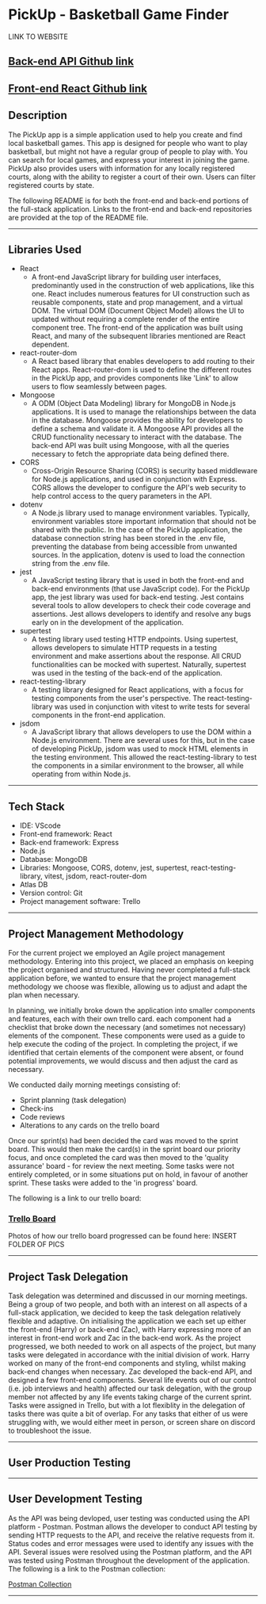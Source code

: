 # PickUp - Basketball Game Finder

LINK TO WEBSITE  


## [Back-end API Github link](https://github.com/ZacharyHLong/pickup-api)

## [Front-end React Github link](https://github.com/harryrw/pickup-frontend)

## Description

The PickUp app is a simple application used to help you create and find local basketball games. This app is designed for people who want to play basketball, but might not have a regular group of people to play with. You can search for local games, and express your interest in joining the game. PickUp also provides users with information for any locally registered courts, along with the ability to register a court of their own. Users can filter registered courts by state.  
  
The following README is for both the front-end and back-end portions of the full-stack application. Links to the front-end and back-end repositories are provided at the top of the README file.

---

## Libraries Used

* React
  * A front-end JavaScript library for building user interfaces, predominantly used in the construction of web applications, like this one. React includes numerous features for UI construction such as reusable components, state and prop management, and a virtual DOM. The virtual DOM (Document Object Model) allows the UI to updated without requiring a complete render of the entire component tree. The front-end of the application was built using React, and many of the subsequent libraries mentioned are React dependent.
* react-router-dom
  * A React based library that enables developers to add routing to their React apps. React-router-dom is used to define the different routes in the PickUp app, and provides components like 'Link' to allow users to flow seamlessly between pages.
* Mongoose
  * A ODM (Object Data Modeling) library for MongoDB in Node.js applications. It is used to manage the relationships between the data in the database. Mongoose provides the ability for developers to define a schema and validate it. A Mongoose API provides all the CRUD functionality necessary to interact with the database. The back-end API was built using Mongoose, with all the queries necessary to fetch the appropriate data being defined there.
* CORS
  * Cross-Origin Resource Sharing (CORS) is security based middleware for Node.js applications, and used in conjunction with Express. CORS allows the developer to configure the API's web security to help control access to the query parameters in the API.
* dotenv
  * A Node.js library used to manage environment variables. Typically, environment variables store important information that should not be shared with the public. In the case of the PickUp application, the database connection string has been stored in the .env file, preventing the database from being accessible from unwanted sources. In the application, dotenv is used to load the connection string from the .env file.
* jest
  * A JavaScript testing library that is used in both the front-end and back-end environments (that use JavaScript code). For the PickUp app, the jest library was used for back-end testing. Jest contains several tools to allow developers to check their code coverage and assertions. Jest allows developers to identify and resolve any bugs early on in the development of the application.
* supertest
  * A testing library used testing HTTP endpoints. Using supertest, allows developers to simulate HTTP requests in a testing environment and make assertions about the response. All CRUD functionalities can be mocked with supertest. Naturally, supertest was used in the testing of the back-end of the application.
* react-testing-library
  * A testing library designed for React applications, with a focus for testing components from the user's perspective. The react-testing-library was used in conjunction with vitest to write tests for several components in the front-end application.
* jsdom
  * A JavaScript library that allows developers to use the DOM within a Node.js environment. There are several uses for this, but in the case of developing PickUp, jsdom was used to mock HTML elements in the testing environment. This allowed the react-testing-library to test the components in a similar environment to the browser, all while operating from within Node.js.

---

## Tech Stack

* IDE: VScode
* Front-end framework: React
* Back-end framework: Express
* Node.js
* Database: MongoDB
* Libraries: Mongoose, CORS, dotenv, jest, supertest, react-testing-library, vitest, jsdom, react-router-dom
* Atlas DB
* Version control: Git
* Project management software: Trello

---

## Project Management Methodology

For the current project we employed an Agile project management methodology. Entering into this project, we placed an emphasis on keeping the project organised and structured. Having never completed a full-stack application before, we wanted to ensure that the project management methodology we choose was flexible, allowing us to adjust and adapt the plan when necessary.  
  
In planning, we initially broke down the application into smaller components and features, each with their own trello card. each component had a checklist that broke down the necessary (and sometimes not necessary) elements of the component. These components were used as a guide to help execute the coding of the project. In completing the project, if we identified that certain elements of the component were absent, or found potential improvements, we would discuss and then adjust the card as necessary.
  
We conducted daily morning meetings consisting of:

* Sprint planning (task delegation)
* Check-ins
* Code reviews
* Alterations to any cards on the trello board

Once our sprint(s) had been decided the card was moved to the sprint board. This would then make the card(s) in the sprint board our priority focus, and once completed the card was then moved to the 'quality assurance' board - for review the next meeting. Some tasks were not entirely completed, or in some situations put on hold, in favour of another sprint. These tasks were added to the 'in progress' board.

The following is a link to our trello board:  
### [Trello Board](https://trello.com/b/GObk5Xc6/pickup)

Photos of how our trello board progressed can be found here:
INSERT FOLDER OF PICS

---

## Project Task Delegation

Task delegation was determined and discussed in our morning meetings. Being a group of two people, and both with an interest on all aspects of a full-stack application, we decided to keep the task delegation relatively flexible and adaptive. On initialising the application we each set up either the front-end (Harry) or back-end (Zac), with Harry expressing more of an interest in front-end work and Zac in the back-end work. As the project progressed, we both needed to work on all aspects of the project, but many tasks were delegated in accordance with the initial division of work. Harry worked on many of the front-end components and styling, whilst making back-end changes when necessary. Zac developed the back-end API, and designed a few front-end components. Several life events out of our control (i.e. job interviews and health) affected our task delegation, with the group member not affected by any life events taking charge of the current sprint. Tasks were assigned in Trello, but with a lot flexiblity in the delegation of tasks there was quite a bit of overlap. For any tasks that either of us were struggling with, we would either meet in person, or screen share on discord to troubleshoot the issue.

---

## User Production Testing

---

## User Development Testing

As the API was being devloped, user testing was conducted using the API platform -  Postman. Postman allows the developer to conduct API testing by sending HTTP requests to the API, and receive the relative requests from it. Status codes and error messages were used to identify any issues with the API. Several issues were resolved using the Postman platform, and the API was tested using Postman throughout the development of the application. The following is a link to the Postman collection: 

[Postman Collection]()

---
